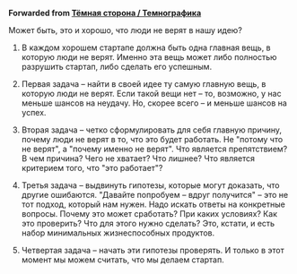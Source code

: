 **Forwarded from [Тёмная сторона / Темнографика](https://t.me/temno/507)**

Может быть, это и хорошо, что люди не верят в нашу идею?

1. В каждом хорошем стартапе должна быть одна главная вещь, в которую люди не верят. Именно эта вещь может либо полностью разрушить стартап, либо сделать его успешным.

2. Первая задача – найти в своей идее ту самую главную вещь, в которую люди не верят. Если такой вещи нет – то, возможно, у нас меньше шансов на неудачу. Но, скорее всего – и меньше шансов на успех.

3. Вторая задача – четко сформулировать для себя главную причину, почему люди не верят в то, что это будет работать. Не "потому что не верят", а "почему именно не верят". Что является препятствием? В чем причина? Чего не хватает? Что лишнее? Что является критерием того, что "это работает"?

4. Третья задача – выдвинуть гипотезы, которые могут доказать, что другие ошибаются. "Давайте попробуем – вдруг получится" – это не тот подход, который нам нужен. Надо искать ответы на конкретные вопросы. Почему это может сработать? При каких условиях? Как это проверить? Что для этого нужно сделать? Это, кстати, и есть набор минимальных жизнеспособных продуктов.

5. Четвертая задача – начать эти гипотезы проверять. И только в этот момент мы можем считать, что мы делаем стартап.